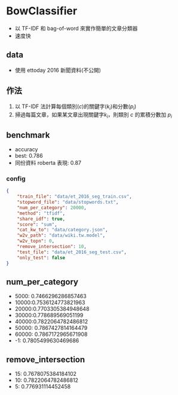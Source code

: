 # BowClassifier

* 以 TF-IDF 和 bag-of-word 來實作簡單的文章分類器
* 速度快

## data

* 使用 ettoday 2016 新聞資料(不公開)

## 作法

1. 以 TF-IDF 法計算每個類別($c$)的關鍵字($k_i$)和分數($p_i$)
2. 掃過每篇文章，如果某文章出現關鍵字$k_i$，則類別 $c$ 的累積分數加 $p_i$

## benchmark

* accuracy
* best: 0.786
* 同份資料 roberta 表現: 0.87

### config

```json
{
    "train_file": "data/et_2016_seg_train.csv",
    "stopword_file": "data/stopwords.txt",
    "num_per_category": 20000,
    "method": "tfidf",
    "share_idf": true,
    "score": "sum",
    "cat_kw_to": "data/category.json",
    "w2v_path": "data/wiki.tw.model",
    "w2v_topn": 0,
    "remove_intersection": 10,
    "test_file": "data/et_2016_seg_test.csv",
    "only_test": false
}
```
## num_per_category

* 5000: 0.7466296286857463
* 10000:0.7536124773821963
* 20000:0.7703305384948648
* 30000:0.778689569051199
* 40000:0.7822064782486812
* 50000: 0.7867427814164479
* 60000: 0.7867172965671908
* -1: 0.7805499630469686

## remove_intersection

* 15: 0.7678075384184102
* 10: 0.7822064782486812
* 5: 0.776931114452458

